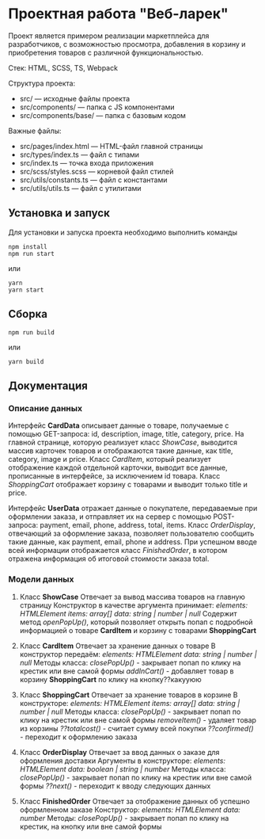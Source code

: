 # Проектная работа "Веб-ларек"
Проект является примером реализации маркетплейса для разработчиков, с возможностью просмотра, добавления в корзину и приобретения товаров с различной функциональностью.

Стек: HTML, SCSS, TS, Webpack

Структура проекта:
- src/ — исходные файлы проекта
- src/components/ — папка с JS компонентами
- src/components/base/ — папка с базовым кодом

Важные файлы:
- src/pages/index.html — HTML-файл главной страницы
- src/types/index.ts — файл с типами
- src/index.ts — точка входа приложения
- src/scss/styles.scss — корневой файл стилей
- src/utils/constants.ts — файл с константами
- src/utils/utils.ts — файл с утилитами

## Установка и запуск
Для установки и запуска проекта необходимо выполнить команды

```
npm install
npm run start
```

или

```
yarn
yarn start
```
## Сборка

```
npm run build
```

или

```
yarn build
```

## Документация

### Описание данных

Интерфейс **CardData** описывает данные о товаре, получаемые с помощью GET-запроса: id, description, image, title, category, price. На главной странице, которую реализует класс *ShowCase*, выводится массив карточек товаров и отображаются такие данные, как title, category, image и price. Класс *CardItem*, который реализует отображение каждой отдельной карточки, выводит все данные, прописанные в интерфейсе, за исключением id товара. Класс *ShoppingCart* отображает корзину с товарами и выводит только title и price.

Интерфейс **UserData** отражает данные о покупателе, передаваемые при оформлении заказа, и отправляет их на сервер с помощью POST-запроса: payment, email, phone, address, total, items. Класс *OrderDisplay*, отвечающий за оформление заказа, позволяет пользователю сообщить такие данные, как payment, email, phone и address. При успешном вводе всей информации отображается класс *FinishedOrder*, в котором отражена информация об итоговой стоимости заказа total.

### Модели данных

1. Класс **ShowCase**
Отвечает за вывод массива товаров на главную страницу
Конструктор в качестве аргумента принимает:
*elements: HTMLElement*
*items: array[]*
*data: string | number | null*
Содержит метод *openPopUp()*, который позволяет открыть попап с подробной информацией о товаре **CardItem** и корзину с товарами **ShoppingCart**

2. Класс **CardItem**
Отвечает за хранение данных о товаре
В конструктор передаём:
*elements: HTMLElement*
*data: string | number | null*
Методы класса:
*closePopUp()* - закрывает попап по клику на крестик или вне самой формы
*addInCart()* - добавляет товар в корзину **ShoppingCart** по клику на кнопку??какууюю

3. Класс **ShoppingCart**
Отвечает за хранение товаров в корзине
В конструкторе:
*elements: HTMLElement*
*items: array[]*
*data: string | number | null*
Методы класса:
*closePopUp()* - закрывает попап по клику на крестик или вне самой формы
*removeItem()* - удаляет товар из корзины
*??totalcost()* - считает сумму всей покупки
*??confirmed()* - переходит к оформлению заказа


4. Класс **OrderDisplay**
Отвечает за ввод данных о заказе для оформления доставки
Аргументы в конструкторе:
*elements: HTMLElement*
*data: boolean | string | number*
Методы класса:
*closePopUp()* - закрывает попап по клику на крестик или вне самой формы
*??next()* - переходит к вводу следующих данных


5. Класс **FinishedOrder**
Отвечает за отображение данных об успешно оформленном заказе
Конструктор:
*elements: HTMLElement*
*data: number*
Методы:
*closePopUp()* - закрывает попап по клику на крестик, на кнопку или вне самой формы